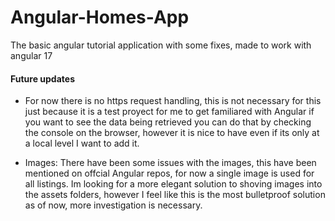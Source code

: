 # Angular-Homes-App
The basic angular tutorial application with some fixes, made to work with angular 17

#### Future updates 

- For now there is no https request handling, this is not necessary for this  just because it is a test proyect for me to get familiared with Angular if you want to see the data being retrieved you can do that by checking the console on the browser, however it is nice to have even if its only at a local level I want to add it.

- Images: There have been some issues with the images, this have been mentioned on offcial Angular repos, for now a single image is used for all listings. Im looking for a more elegant solution to shoving images into the assets folders, however I feel like this is the most bulletproof solution as of now, more investigation is necessary. 

